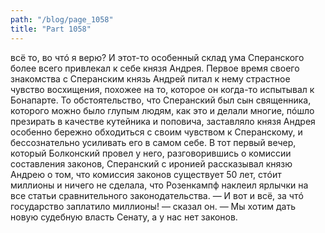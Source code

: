 ```yaml
---
path: "/blog/page_1058"
title: "Part 1058"
---
```


 всё то, во чтó я верю? И этот-то особенный склад ума Сперанского более всего привлекал к себе князя Андрея.
Первое время своего знакомства с Сперанским князь Андрей питал к нему страстное чувство восхищения, похожее на то, которое он когда-то испытывал к Бонапарте. То обстоятельство, что Сперанский был сын священника, которого можно было глупым людям, как это и делали многие, пóшло презирать в качестве кутейника и поповича, заставляло князя Андрея особенно бережно обходиться с своим чувством к Сперанскому, и бессознательно усиливать его в самом себе.
В тот первый вечер, который Болконский провел у него, разговорившись о комиссии составления законов, Сперанский с иронией рассказывал князю Андрею о том, что комиссия законов существует 50 лет, стóит миллионы и ничего не сделала, что Розенкампф наклеил ярлычки на все статьи сравнительного законодательства.
— И вот и всё, за чтó государство заплатило миллионы! — сказал он. — Мы хотим дать новую судебную власть Сенату, а у нас нет законов. 
